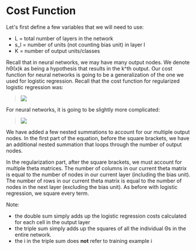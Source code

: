 # Cost Function

Let's first define a few variables that we will need to use:

* L = total number of layers in the network
* s_l = number of units (not counting bias unit) in layer l
* K = number of output units/classes

Recall that in neural networks, we may have many output nodes. We denote hΘ(x)k as being a hypothesis that results in the k^th output. Our cost function for neural networks is going to be a generalization of the one we used for logistic regression. Recall that the cost function for regularized logistic regression was:

> <img src="https://latex.codecogs.com/gif.latex?J(\theta)=-\frac{1}{m}\sum_{i=1}^m[y^{(i)}log(h_\theta(x^{(i)}))+(1-y^{(i)})log(1-h_\theta(x^{(i)}))]+\frac{\lambda}{2m}\sum_{j=1}^n\theta_j^2" />

For neural networks, it is going to be slightly more complicated:

> <img src="https://latex.codecogs.com/gif.latex?J(\Theta)=-\frac{1}{m}\sum_{i=1}^m\sum_{k=1}^K[y_k^{(i)}log(h_\Theta(x^{(i)}))_k+(1-y^{(i)}_k)log(1-h_\Theta(x^{(i)})_k_)]+\frac{\lambda}{2m}\sum_{l=1}^{L-1}\sum_{i=1}^{s_l}\sum_{j=1}^{s_l+1}(\Theta_{j,i}^{(l)})^2" />

We have added a few nested summations to account for our multiple output nodes. In the first part of the equation, before the square brackets, we have an additional nested summation that loops through the number of output nodes.

In the regularization part, after the square brackets, we must account for multiple theta matrices. The number of columns in our current theta matrix is equal to the number of nodes in our current layer (including the bias unit). The number of rows in our current theta matrix is equal to the number of nodes in the next layer (excluding the bias unit). As before with logistic regression, we square every term.

Note:

* the double sum simply adds up the logistic regression costs calculated for each cell in the output layer
* the triple sum simply adds up the squares of all the individual Θs in the entire network.
* the i in the triple sum does **not** refer to training example i
